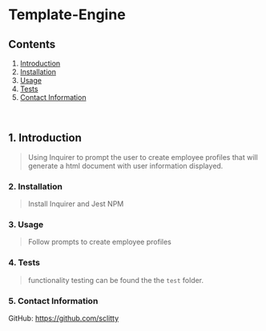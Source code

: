 # Template-Engine

## Contents 

1. [ Introduction ](#intro)
2. [ Installation ](#install)
3. [ Usage ](#usage)
4. [ Tests ](#tests)
5. [ Contact Information ](#questions)

<br>

<a name="intro"></a>
## 1. Introduction

>Using Inquirer to prompt the user to create employee profiles that will generate a html document with user information displayed.


<a name="install"></a>
### 2. Installation

>Install Inquirer and Jest NPM

<a name="usage"></a>
### 3. Usage

>Follow prompts to create employee profiles

<a name="tests"></a>
### 4. Tests

>functionality testing can be found the the `test` folder.

<a name="questions"></a>
### 5. Contact Information

GitHub: https://github.com/sclitty
